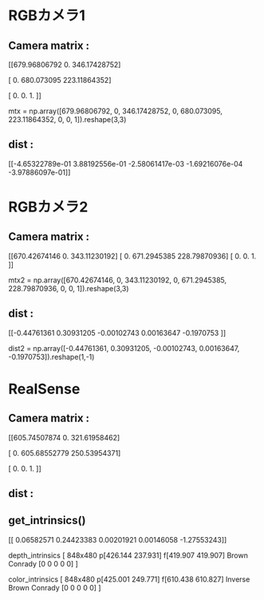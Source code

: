 # RGBカメラ1 

## Camera matrix :  

[[679.96806792   0.         346.17428752] 

[  0.         680.073095   223.11864352] 

[  0.           0.           1.        ]] 

mtx = np.array([679.96806792, 0, 346.17428752, 0, 680.073095, 223.11864352, 0, 0, 1]).reshape(3,3)

## dist :  

[[-4.65322789e-01  3.88192556e-01 -2.58061417e-03 -1.69216076e-04 -3.97886097e-01]] 


# RGBカメラ2 

## Camera matrix :  

[[670.42674146   0.         343.11230192]
 [  0.         671.2945385  228.79870936]
 [  0.           0.           1.        ]]

mtx2 = np.array([670.42674146, 0, 343.11230192, 0, 671.2945385, 228.79870936, 0, 0, 1]).reshape(3,3)

## dist :  

[[-0.44761361  0.30931205 -0.00102743  0.00163647 -0.1970753 ]]

dist2 = np.array([-0.44761361, 0.30931205, -0.00102743, 0.00163647, -0.1970753]).reshape(1,-1)

 

 

# RealSense 

## Camera matrix :  

  

[[605.74507874   0.         321.61958462] 

[  0.         605.68552779 250.53954371] 

[  0.           0.           1.        ]] 

## dist :  

  
## get_intrinsics()
[[ 0.06582571  0.24423383  0.00201921  0.00146058 -1.27553243]] 

depth_intrinsics
[ 848x480  p[426.144 237.931]  f[419.907 419.907]  Brown Conrady [0 0 0 0 0] ]

color_intrinsics
[ 848x480  p[425.001 249.771]  f[610.438 610.827]  Inverse Brown Conrady [0 0 0 0 0] ]

